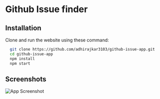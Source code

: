 
# Github Issue finder





## Installation

Clone and run the website using these command:

```bash
  git clone https://github.com/adhirajkar3103/github-issue-app.git
  cd github-issue-app
  npm install
  npm start
```
    
## Screenshots

![App Screenshot](https://i.postimg.cc/QdD7jfkP/Screenshot-2022-08-07-121413.jpg)


